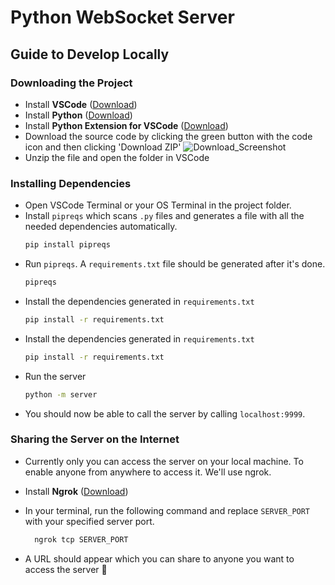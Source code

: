 # Python WebSocket Server

## Guide to Develop Locally

### Downloading the Project

- Install **VSCode** ([Download](https://code.visualstudio.com/download]))
- Install **Python** ([Download](https://www.python.org/downloads/))
- Install **Python Extension for VSCode** ([Download](https://marketplace.visualstudio.com/items?itemName=ms-python.python))
- Download the source code by clicking the green button with the code icon and then clicking 'Download ZIP'
  ![Download_Screenshot](https://github.com/MuhammadM1998/iti-mcu/assets/86230182/afa819db-51c4-4e18-9873-bb29afd9247a)
- Unzip the file and open the folder in VSCode

### Installing Dependencies

- Open VSCode Terminal or your OS Terminal in the project folder.
- Install `pipreqs` which scans `.py` files and generates a file with all the needed dependencies automatically.
  ```bash
  pip install pipreqs
  ```
- Run `pipreqs`. A `requirements.txt` file should be generated after it's done.
  ```bash
  pipreqs
  ```
- Install the dependencies generated in `requirements.txt`
  ```bash
  pip install -r requirements.txt
  ```
- Install the dependencies generated in `requirements.txt`
  ```bash
  pip install -r requirements.txt
  ```
- Run the server
  ```bash
  python -m server
  ```
- You should now be able to call the server by calling `localhost:9999`.

### Sharing the Server on the Internet

- Currently only you can access the server on your local machine. To enable anyone from anywhere to access it. We'll use ngrok.
- Install **Ngrok** ([Download](https://ngrok.com/download))
- In your terminal, run the following command and replace `SERVER_PORT` with your specified server port.

  ```bash
    ngrok tcp SERVER_PORT
  ```

- A URL should appear which you can share to anyone you want to access the server 🚀
